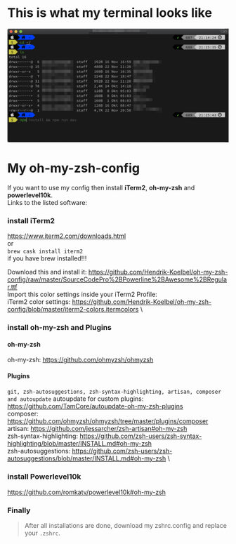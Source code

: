 # This is what my terminal looks like
![iterm2-image](https://github.com/Hendrik-Koelbel/oh-my-zsh-config/blob/master/iterm2-image.png)

# My oh-my-zsh-config

If you want to use my config then install **iTerm2**, **oh-my-zsh** and **powerlevel10k**. \
Links to the listed software: 

### install iTerm2
https://www.iterm2.com/downloads.html \
or \
`brew cask install iterm2` \
if you have brew installed!!!

Download this and install it:
https://github.com/Hendrik-Koelbel/oh-my-zsh-config/raw/master/SourceCodePro%2BPowerline%2BAwesome%2BRegular.ttf \
Import this color settings inside your iTerm2 Profile: \
iTerm2 color settings: https://github.com/Hendrik-Koelbel/oh-my-zsh-config/blob/master/iterm2-colors.itermcolors \

### install oh-my-zsh and Plugins
#### oh-my-zsh
oh-my-zsh: https://github.com/ohmyzsh/ohmyzsh

#### Plugins
`git, zsh-autosuggestions, zsh-syntax-highlighting, artisan, composer and autoupdate`
autoupdate for custom plugins: https://github.com/TamCore/autoupdate-oh-my-zsh-plugins \
composer: https://github.com/ohmyzsh/ohmyzsh/tree/master/plugins/composer \
artisan: https://github.com/jessarcher/zsh-artisan#oh-my-zsh \
zsh-syntax-highlighting: https://github.com/zsh-users/zsh-syntax-highlighting/blob/master/INSTALL.md#oh-my-zsh \
zsh-autosuggestions: https://github.com/zsh-users/zsh-autosuggestions/blob/master/INSTALL.md#oh-my-zsh \

### install Powerlevel10k
https://github.com/romkatv/powerlevel10k#oh-my-zsh

### Finally
> After all installations are done, download my zshrc.config and replace your `.zshrc`.
